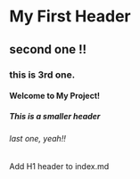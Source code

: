 # My First Header
## second one !!
### this is 3rd one.
#### Welcome to My Project!
##### This is a smaller header
###### last one, yeah!!

















Add H1 header to index.md
